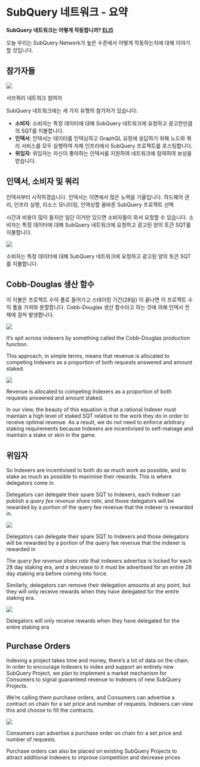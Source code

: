 # SubQuery 네트워크 - 요약

**SubQuery 네트워크는 어떻게 작동합니까? [ELI5](https://www.dictionary.com/e/slang/eli5/#:~:text=ELI5%20stands%20for%20the%20phrase,naive%20understanding%20of%20the%20issue.)**

오늘 우리는 SubQuery Network가 높은 수준에서 어떻게 작동하는지에 대해 이야기할 것입니다.

## 참가자들

![](https://miro.medium.com/max/1400/1*9993cakplwupZC5tbUv3vA.png)

서브쿼리 네트워크 참여자

SubQuery 네트워크에는 세 가지 유형의 참가자가 있습니다:

- **소비자**: 소비자는 특정 데이터에 대해 SubQuery 네트워크에 요청하고 광고한만큼의 SQT를 지불합니다.
- **인덱서**: 인덱서는 데이터를 인덱싱하고 GraphQL 요청에 응답하기 위해 노드와 쿼리 서비스를 모두 실행하여 자체 인프라에서 SubQuery 프로젝트를 호스팅합니다.
- **위임자**: 위임자는 자신이 좋아하는 인덱서를 지원하여 네트워크에 참여하여 보상을 받습니다.

## 인덱서, 소비자 및 쿼리

인덱서부터 시작하겠습니다. 인덱서는 이면에서 많은 노력을 기울입니다. 하드웨어 관리, 인프라 실행, 리소스 모니터링, 인덱싱할 올바른 SubQuery 프로젝트 선택

시간과 비용이 많이 들지만 일단 이거만 있으면 소비자들이 와서 요청할 수 있습니다. 소비자는 특정 데이터에 대해 SubQuery 네트워크에 요청하고 광고된 양의 토큰 SQT를 지불합니다.

![](https://miro.medium.com/max/1400/1*dKLkzSc2uXYaPW_IXUxstQ.png)

소비자는 특정 데이터에 대해 SubQuery 네트워크에 요청하고 광고된 양의 토큰 SQT를 지불합니다.

## Cobb-Douglas 생산 함수

이 지불은 프로젝트 수익 풀로 들어가고 스테이킹 기간(28일) 이 끝나면 이 프로젝트 수익 풀을 가져와 분할합니다. Cobb-Douglas 생산 함수라고 하는 것에 의해 인덱서 전체에 걸쳐 발생합니다.

![](https://miro.medium.com/max/1400/1*E-W7o7cWoclxHb8rXAMdpA.png)

It’s spit across indexers by something called the Cobb-Douglas production function.

This approach, in simple terms, means that revenue is allocated to competing Indexers as a proportion of both requests answered and amount staked.

![](https://miro.medium.com/max/1400/1*VhDu2BGDxd3ob7z9XkoOXA.png)

Revenue is allocated to competing Indexers as a proportion of both requests answered and amount staked.

In our view, the beauty of this equation is that a rational Indexer must maintain a high level of staked SQT relative to the work they do in order to receive optimal revenue. As a result, we do not need to enforce arbitrary staking requirements because Indexers are incentivised to self-manage and maintain a stake or skin in the game.

## 위임자

So Indexers are incentivised to both do as much work as possible, and to stake as much as possible to maximise their rewards. This is where delegators come in.

Delegators can delegate their spare SQT to Indexers, each Indexer can publish a _query fee revenue share rate_, and those delegators will be rewarded by a portion of the query fee revenue that the indexer is rewarded in.

![](https://miro.medium.com/max/1400/1*YoN7PV7h3a2nAFN-ODqILg.png)

Delegators can delegate their spare SQT to Indexers and those delegators will be rewarded by a portion of the query fee revenue that the indexer is rewarded in

The _query fee revenue share rate_ that indexers advertise is locked for each 28 day staking era, and a decrease to it must be advertised for an entire 28 day staking era before coming into force.

Similarly, delegators can remove their delegation amounts at any point, but they will only receive rewards when they have delegated for the entire staking era.

![](https://miro.medium.com/max/1400/0*we0k4A07pbj86COZ)

Delegators will only receive rewards when they have delegated for the entire staking era

## Purchase Orders

Indexing a project takes time and money, there’s a lot of data on the chain. In order to encourage Indexers to index and support an entirely new SubQuery Project, we plan to implement a market mechanism for Consumers to signal guaranteed revenue to Indexers of new SubQuery Projects.

We’re calling them purchase orders, and Consumers can advertise a contract on chain for a set price and number of requests. Indexers can view this and choose to fill the contracts.

![](https://miro.medium.com/max/1400/1*IPtaZlt24E7h9bKNZWdSCw.png)

Consumers can advertise a purchase order on chain for a set price and number of requests.

Purchase orders can also be placed on existing SubQuery Projects to attract additional Indexers to improve competition and decrease prices
